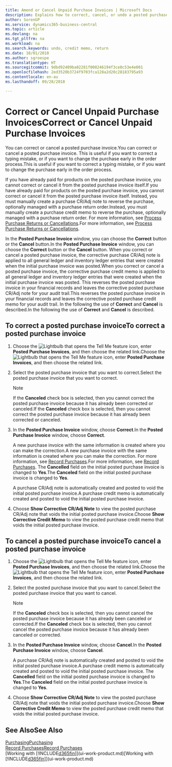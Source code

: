 ```yaml
---
title: Amend or Cancel Unpaid Purchase Invoices | Microsoft Docs
description: Explains how to correct, cancel, or undo a posted purchase invoice and automatically create a purchase CR/Adj Note.
author: SorenGP
ms.service: dynamics365-business-central
ms.topic: article
ms.devlang: na
ms.tgt_pltfrm: na
ms.workload: na
ms.search.keywords: undo, credit memo, return
ms.date: 10/01/2018
ms.author: sgroespe
ms.translationtype: HT
ms.sourcegitcommit: 9dbd92409ba02281f008246194f3ce0c53e4e001
ms.openlocfilehash: 2ed3520b3724f9703fca128a2d20c28183795a93
ms.contentlocale: en-au
ms.lasthandoff: 09/28/2018

---
```

# <a name="correct-or-cancel-unpaid-purchase-invoices"></a><span data-ttu-id="44c67-103">Correct or Cancel Unpaid Purchase Invoices</span><span class="sxs-lookup"><span data-stu-id="44c67-103">Correct or Cancel Unpaid Purchase Invoices</span></span>
<span data-ttu-id="44c67-104">You can correct or cancel a posted purchase invoice.</span><span class="sxs-lookup"><span data-stu-id="44c67-104">You can correct or cancel a posted purchase invoice.</span></span> <span data-ttu-id="44c67-105">This is useful if you want to correct a typing mistake, or if you want to change the purchase early in the order process.</span><span class="sxs-lookup"><span data-stu-id="44c67-105">This is useful if you want to correct a typing mistake, or if you want to change the purchase early in the order process.</span></span>

<span data-ttu-id="44c67-106">If you have already paid for products on the posted purchase invoice, you cannot correct or cancel it from the posted purchase invoice itself.</span><span class="sxs-lookup"><span data-stu-id="44c67-106">If you have already paid for products on the posted purchase invoice, you cannot correct or cancel it from the posted purchase invoice itself.</span></span> <span data-ttu-id="44c67-107">Instead, you must manually create a purchase CR/Adj note to reverse the purchase, optionally managed with a purchase return order.</span><span class="sxs-lookup"><span data-stu-id="44c67-107">Instead, you must manually create a purchase credit memo to reverse the purchase, optionally managed with a purchase return order.</span></span> <span data-ttu-id="44c67-108">For more information, see [Process Purchase Returns or Cancellations](purchasing-how-process-purchase-returns-cancellations.md).</span><span class="sxs-lookup"><span data-stu-id="44c67-108">For more information, see [Process Purchase Returns or Cancellations](purchasing-how-process-purchase-returns-cancellations.md).</span></span>

<span data-ttu-id="44c67-109">In the **Posted Purchase Invoice** window, you can choose the **Correct** button or the **Cancel** button.</span><span class="sxs-lookup"><span data-stu-id="44c67-109">In the **Posted Purchase Invoice** window, you can choose the **Correct** button or the **Cancel** button.</span></span> <span data-ttu-id="44c67-110">When you correct or cancel a posted purchase invoice, the corrective purchase CR/Adj note is applied to all general ledger and inventory ledger entries that were created when the initial purchase invoice was posted.</span><span class="sxs-lookup"><span data-stu-id="44c67-110">When you correct or cancel a posted purchase invoice, the corrective purchase credit memo is applied to all general ledger and inventory ledger entries that were created when the initial purchase invoice was posted.</span></span> <span data-ttu-id="44c67-111">This reverses the posted purchase invoice in your financial records and leaves the corrective posted purchase CR/Adj note for your audit trail.</span><span class="sxs-lookup"><span data-stu-id="44c67-111">This reverses the posted purchase invoice in your financial records and leaves the corrective posted purchase credit memo for your audit trail.</span></span> <span data-ttu-id="44c67-112">In the following the use of **Correct** and **Cancel** is described.</span><span class="sxs-lookup"><span data-stu-id="44c67-112">In the following the use of **Correct** and **Cancel** is described.</span></span>

## <a name="to-correct-a-posted-purchase-invoice"></a><span data-ttu-id="44c67-113">To correct a posted purchase invoice</span><span class="sxs-lookup"><span data-stu-id="44c67-113">To correct a posted purchase invoice</span></span>
1. <span data-ttu-id="44c67-114">Choose the ![Lightbulb that opens the Tell Me feature](media/ui-search/search_small.png "Tell me what you want to do") icon, enter **Posted Purchase Invoices**, and then choose the related link.</span><span class="sxs-lookup"><span data-stu-id="44c67-114">Choose the ![Lightbulb that opens the Tell Me feature](media/ui-search/search_small.png "Tell me what you want to do") icon, enter **Posted Purchase Invoices**, and then choose the related link.</span></span>  
2. <span data-ttu-id="44c67-115">Select the posted purchase invoice that you want to correct.</span><span class="sxs-lookup"><span data-stu-id="44c67-115">Select the posted purchase invoice that you want to correct.</span></span>  

    > [!NOTE]  
    >   <span data-ttu-id="44c67-116">If the **Canceled** check box is selected, then you cannot correct the posted purchase invoice because it has already been corrected or canceled.</span><span class="sxs-lookup"><span data-stu-id="44c67-116">If the **Canceled** check box is selected, then you cannot correct the posted purchase invoice because it has already been corrected or canceled.</span></span>
3. <span data-ttu-id="44c67-117">In the **Posted Purchase Invoice** window, choose **Correct**.</span><span class="sxs-lookup"><span data-stu-id="44c67-117">In the **Posted Purchase Invoice** window, choose **Correct**.</span></span>

    <span data-ttu-id="44c67-118">A new purchase invoice with the same information is created where you can make the correction.</span><span class="sxs-lookup"><span data-stu-id="44c67-118">A new purchase invoice with the same information is created where you can make the correction.</span></span> <span data-ttu-id="44c67-119">For more information, see [Record Purchases](purchasing-how-record-purchases.md).</span><span class="sxs-lookup"><span data-stu-id="44c67-119">For more information, see [Record Purchases](purchasing-how-record-purchases.md).</span></span> <span data-ttu-id="44c67-120">The **Cancelled** field on the initial posted purchase invoice is changed to **Yes**.</span><span class="sxs-lookup"><span data-stu-id="44c67-120">The **Canceled** field on the initial posted purchase invoice is changed to **Yes**.</span></span>

    <span data-ttu-id="44c67-121">A purchase CR/Adj note is automatically created and posted to void the initial posted purchase invoice.</span><span class="sxs-lookup"><span data-stu-id="44c67-121">A purchase credit memo is automatically created and posted to void the initial posted purchase invoice.</span></span>
4. <span data-ttu-id="44c67-122">Choose **Show Corrective CR/Adj Note** to view the posted purchase CR/Adj note that voids the initial posted purchase invoice.</span><span class="sxs-lookup"><span data-stu-id="44c67-122">Choose **Show Corrective Credit Memo** to view the posted purchase credit memo that voids the initial posted purchase invoice.</span></span>

## <a name="to-cancel-a-posted-purchase-invoice"></a><span data-ttu-id="44c67-123">To cancel a posted purchase invoice</span><span class="sxs-lookup"><span data-stu-id="44c67-123">To cancel a posted purchase invoice</span></span>
1. <span data-ttu-id="44c67-124">Choose the ![Lightbulb that opens the Tell Me feature](media/ui-search/search_small.png "Tell me what you want to do") icon, enter **Posted Purchase Invoices**, and then choose the related link.</span><span class="sxs-lookup"><span data-stu-id="44c67-124">Choose the ![Lightbulb that opens the Tell Me feature](media/ui-search/search_small.png "Tell me what you want to do") icon, enter **Posted Purchase Invoices**, and then choose the related link.</span></span>  
2. <span data-ttu-id="44c67-125">Select the posted purchase invoice that you want to cancel.</span><span class="sxs-lookup"><span data-stu-id="44c67-125">Select the posted purchase invoice that you want to cancel.</span></span>

    > [!NOTE]  
    >   <span data-ttu-id="44c67-126">If the **Canceled** check box is selected, then you cannot cancel the posted purchase invoice because it has already been canceled or corrected.</span><span class="sxs-lookup"><span data-stu-id="44c67-126">If the **Canceled** check box is selected, then you cannot cancel the posted purchase invoice because it has already been canceled or corrected.</span></span>
3. <span data-ttu-id="44c67-127">In the **Posted Purchase Invoice** window, choose **Cancel**.</span><span class="sxs-lookup"><span data-stu-id="44c67-127">In the **Posted Purchase Invoice** window, choose **Cancel**.</span></span>

    <span data-ttu-id="44c67-128">A purchase CR/Adj note is automatically created and posted to void the initial posted purchase invoice.</span><span class="sxs-lookup"><span data-stu-id="44c67-128">A purchase credit memo is automatically created and posted to void the initial posted purchase invoice.</span></span> <span data-ttu-id="44c67-129">The **Cancelled** field on the initial posted purchase invoice is changed to **Yes**.</span><span class="sxs-lookup"><span data-stu-id="44c67-129">The **Canceled** field on the initial posted purchase invoice is changed to **Yes**.</span></span>
4. <span data-ttu-id="44c67-130">Choose **Show Corrective CR/Adj Note** to view the posted purchase CR/Adj note that voids the initial posted purchase invoice.</span><span class="sxs-lookup"><span data-stu-id="44c67-130">Choose **Show Corrective Credit Memo** to view the posted purchase credit memo that voids the initial posted purchase invoice.</span></span>

## <a name="see-also"></a><span data-ttu-id="44c67-131">See Also</span><span class="sxs-lookup"><span data-stu-id="44c67-131">See Also</span></span>
[<span data-ttu-id="44c67-132">Purchasing</span><span class="sxs-lookup"><span data-stu-id="44c67-132">Purchasing</span></span>](purchasing-manage-purchasing.md)  
[<span data-ttu-id="44c67-133">Record Purchases</span><span class="sxs-lookup"><span data-stu-id="44c67-133">Record Purchases</span></span>](purchasing-how-record-purchases.md)  
<span data-ttu-id="44c67-134">[Working with [!INCLUDE[d365fin](includes/d365fin_md.md)]](ui-work-product.md)</span><span class="sxs-lookup"><span data-stu-id="44c67-134">[Working with [!INCLUDE[d365fin](includes/d365fin_md.md)]](ui-work-product.md)</span></span>

